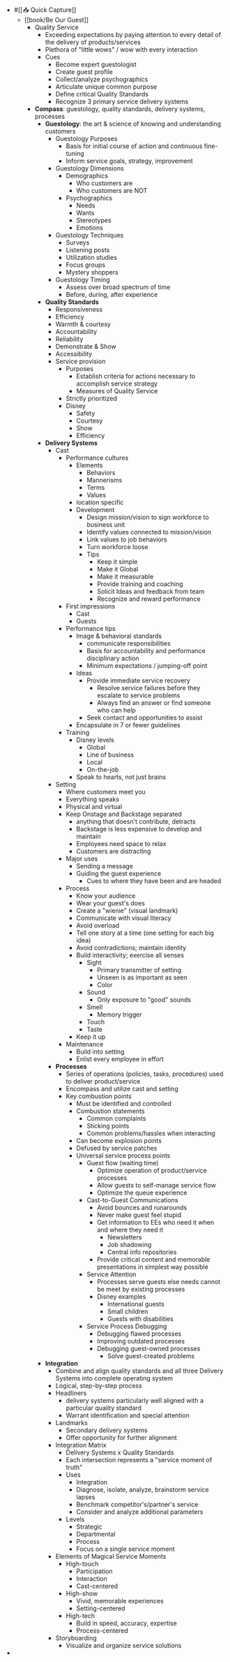 - #[[📥 Quick Capture]]
    - [[book/Be Our Guest]]
        - Quality Service
            - Exceeding expectations by paying attention to every detail of the delivery of products/services
            - Plethora of "little wows" / wow with every interaction
            - Cues
                - Become expert guestologist
                - Create guest profile
                - Collect/analyze psychographics
                - Articulate unique common purpose
                - Define critical Quality Standards
                - Recognize 3 primary service delivery systems
        - **Compass**: guestology, quality standards, delivery systems, processes
            - **Guestology**: the art & science of knowing and understanding customers
                - Guestology Purposes
                    - Basis for initial course of action and continuous fine-tuning
                    - Inform service goals, strategy, improvement
                - Guestology Dimensions
                    - Demographics
                        - Who customers are
                        - Who customers are NOT
                    - Psychographics
                        - Needs
                        - Wants
                        - Stereotypes
                        - Emotions
                - Guestology Techniques
                    - Surveys
                    - Listening posts
                    - Utilization studies
                    - Focus groups
                    - Mystery shoppers
                - Guestology Timing
                    - Assess over broad spectrum of time
                    - Before, during, after experience
            - **Quality Standards**
                - Responsiveness
                - Efficiency
                - Warmth & courtesy
                - Accountability
                - Reliability
                - Demonstrate & Show
                - Accessibility
                - Service provision
                    - Purposes
                        - Establish criteria for actions necessary to accomplish service strategy
                        - Measures of Quality Service
                    - Strictly prioritized
                    - Disney
                        - Safety
                        - Courtesy
                        - Show
                        - Efficiency
            - **Delivery Systems**
                - Cast
                    - Performance cultures
                        - Elements
                            - Behaviors
                            - Mannerisms
                            - Terms
                            - Values
                        - location specific
                        - Development
                            - Design mission/vision to sign workforce to business unit
                            - Identify values connected to mission/vision
                            - Link values to job behaviors
                            - Turn workforce loose
                            - Tips
                                - Keep it simple
                                - Make it Global
                                - Make it measurable
                                - Provide training and coaching
                                - Solicit Ideas and feedback from team
                                - Recognize and reward performance
                    - First impressions
                        - Cast
                        - Guests
                    - Performance tips
                        - Image & behavioral standards
                            - communicate responsibilities
                            - Basis for accountability and performance disciplinary action
                            - Minimum expectations / jumping-off point
                        - Ideas
                            - Provide immediate service recovery
                                - Resolve service failures before they escalate to service problems
                                - Always find an answer or find someone who can help
                            - Seek contact and opportunities to assist
                        - Encapsulate in 7 or fewer guidelines
                    - Training
                        - Disney levels
                            - Global
                            - Line of business
                            - Local
                            - On-the-job
                        - Speak to hearts, not just brains
                - Setting
                    - Where customers meet you
                    - Everything speaks
                    - Physical and virtual
                    - Keep Onstage and Backstage separated
                        - anything that doesn't contribute, detracts
                        - Backstage is less expensive to develop and maintain
                        - Employees need space to relax
                        - Customers are distracting
                    - Major uses
                        - Sending a message
                        - Guiding the guest experience
                            - Cues to where they have been and are headed
                    - Process
                        - Know your audience
                        - Wear your guest's does
                        - Create a "wienie" (visual landmark)
                        - Communicate with visual literacy
                        - Avoid overload
                        - Tell one story at a time (one setting for each big idea)
                        - Avoid contradictions; maintain identity
                        - Build interactivity; exercise all senses
                            - Sight
                                - Primary transmitter of setting
                                - Unseen is as important as seen
                                - Color
                            - Sound
                                - Only exposure to "good" sounds
                            - Smell
                                - Memory trigger
                            - Touch
                            - Taste
                        - Keep it up
                    - Maintenance
                        - Build into setting
                        - Enlist every employee in effort
                - **Processes**
                    - Series of operations (policies, tasks, procedures) used to deliver product/service
                    - Encompass and utilize cast and setting
                    - Key combustion points
                        - Must be identified and controlled
                        - Combustion statements
                            - Common complaints
                            - Sticking points
                            - Common problems/hassles when interacting
                        - Can become explosion points
                        - Defused by service patches
                        - Universal service process points
                            - Guest flow (waiting time)
                                - Optimize operation of product/service processes
                                - Allow guests to self-manage service flow
                                - Optimize the queue experience
                            - Cast-to-Guest Communications
                                - Avoid bounces and runarounds
                                - Never make guest feel stupid
                                - Get information to EEs who need it when and where they need it
                                    - Newsletters
                                    - Job shadowing
                                    - Central info repositories
                                - Provide critical content and memorable presentations in simplest way possible
                            - Service Attention
                                - Processes serve guests else needs cannot be meet by existing processes
                                - Disney examples
                                    - International guests
                                    - Small children
                                    - Guests with disabilities
                            - Service Process Debugging
                                - Debugging flawed processes
                                - Improving outdated processes
                                - Debugging guest-owned processes
                                    - Solve guest-created problems
            - **Integration**
                - Combine and align quality standards and all three Delivery Systems into complete operating system
                - Logical, step-by-step process
                - Headliners
                    - delivery systems particularly well aligned with a particular quality standard
                    - Warrant identification and special attention
                - Landmarks
                    - Secondary delivery systems
                    - Offer opportunity for further alignment
                - Integration Matrix
                    - Delivery Systems x Quality Standards
                    - Each intersection represents a "service moment of truth"
                    - Uses
                        - Integration
                        - Diagnose, isolate, analyze, brainstorm service lapses
                        - Benchmark competitor's/partner's service
                        - Consider and analyze additional parameters
                    - Levels
                        - Strategic
                        - Departmental
                        - Process
                        - Focus on a single service moment
                - Elements of Magical Service Moments
                    - High-touch
                        - Participation
                        - Interaction
                        - Cast-centered
                    - High-show
                        - Vivid, memorable experiences
                        - Setting-centered
                    - High-tech
                        - Build in speed, accuracy, expertise
                        - Process-centered
                - Storyboarding
                    - Visualize and organize service solutions
- 
